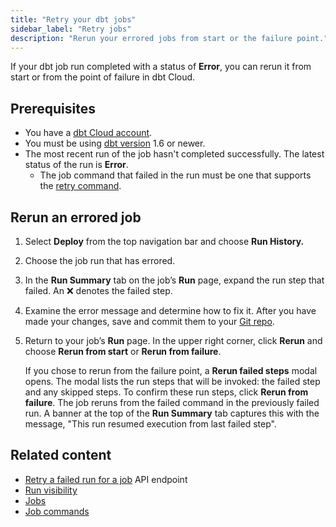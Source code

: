 ```yaml
---
title: "Retry your dbt jobs" 
sidebar_label: "Retry jobs"
description: "Rerun your errored jobs from start or the failure point."
---
```


If your dbt job run completed with a status of **Error**, you can rerun it from start or from the point of failure in dbt Cloud.

## Prerequisites

- You have a [dbt Cloud account](https://www.getdbt.com/signup).
- You must be using [dbt version](/docs/dbt-versions/upgrade-dbt-version-in-cloud) 1.6 or newer.
- The most recent run of the job hasn't completed successfully. The latest status of the run is **Error**.
    - The job command that failed in the run must be one that supports the [retry command](/reference/commands/retry).

## Rerun an errored job

1. Select **Deploy** from the top navigation bar and choose **Run History.** 
2. Choose the job run that has errored. 
3. In the **Run Summary** tab on the job’s **Run** page, expand the run step that failed. An :x: denotes the failed step. 
4. Examine the error message and determine how to fix it. After you have made your changes, save and commit them to your [Git repo](/docs/collaborate/git-version-control).
5. Return to your job’s **Run** page. In the upper right corner, click **Rerun** and choose **Rerun from start** or **Rerun from failure**.
    
    If you chose to rerun from the failure point, a **Rerun failed steps** modal opens. The modal lists the run steps that will be invoked: the failed step and any skipped steps. To confirm these run steps, click **Rerun from failure**. The job reruns from the failed command in the previously failed run. A banner at the top of the **Run Summary** tab captures this with the message, "This run resumed execution from last failed step".

<Lightbox src="/img/docs/deploy/native-retry.gif" width="70%" title="Example of the Rerun options in dbt Cloud"/>

## Related content
- [Retry a failed run for a job](/dbt-cloud/api-v2#/operations/Retry%20Failed%20Job) API endpoint
- [Run visibility](/docs/deploy/run-visibility)
- [Jobs](/docs/deploy/jobs)
- [Job commands](/docs/deploy/job-commands)
